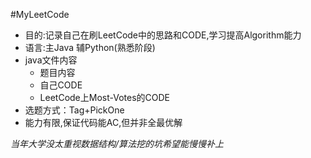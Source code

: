 #MyLeetCode

* 目的:记录自己在刷LeetCode中的思路和CODE,学习提高Algorithm能力
* 语言:主Java 辅Python(熟悉阶段)
* java文件内容
    * 题目内容
    * 自己CODE
    * LeetCode上Most-Votes的CODE
* 选题方式：Tag+PickOne  
* 能力有限,保证代码能AC,但并非全最优解

*当年大学没太重视数据结构/算法挖的坑希望能慢慢补上*
